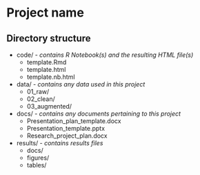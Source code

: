 # Project name

## Directory structure

* code/ - _contains R Notebook(s) and the resulting HTML file(s)_
  * template.Rmd
  * template.html
  * template.nb.html
* data/ - _contains any data used in this project_
  * 01_raw/
  * 02_clean/
  * 03_augmented/
* docs/ - _contains any documents pertaining to this project_
  * Presentation_plan_template.docx
  * Presentation_template.pptx
  * Research_project_plan.docx
* results/ - _contains results files_
  * docs/
  * figures/
  * tables/